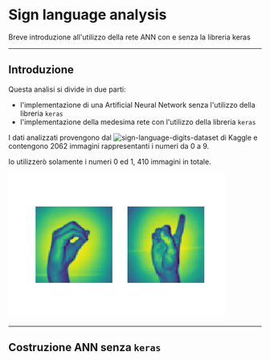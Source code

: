 # Sign language analysis

Breve introduzione all'utilizzo della rete ANN con e senza la libreria keras

---

## Introduzione

Questa analisi si divide in due parti:
- l'implementazione di una Artificial Neural Network senza l'utilizzo della libreria `keras`
- l'implementazione della medesima rete con l'utilizzo della libreria `keras`

I dati analizzati provengono dal ![sign-language-digits-dataset](https://www.kaggle.com/ardamavi/sign-language-digits-dataset/kernels) di Kaggle e contengono 2062 immagini rappresentanti i numeri da 0 a 9.

Io utilizzerò solamente i numeri 0 ed 1, 410 immagini in totale.

![](Images/image1.png)

---

## Costruzione ANN senza `keras`

